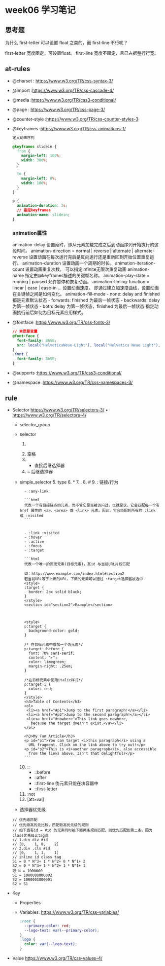# week06 学习笔记

## 思考题
为什么 first-letter 可以设置 float 之类的，而 first-line 不行呢？

first-letter 宽度固定，可设置float。
first-line 宽度不固定，且已占据整行行宽。
 
## at-rules

- @charset : https://www.w3.org/TR/css-syntax-3/
- @import :https://www.w3.org/TR/css-cascade-4/
- @media :https://www.w3.org/TR/css3-conditional/


- @page : https://www.w3.org/TR/css-page-3/
- @counter-style :https://www.w3.org/TR/css-counter-styles-3
- @keyframes :https://www.w3.org/TR/css-animations-1/

    ```css
    定义动画序列
    
    @keyframes slidein {
      from {
        margin-left: 100%;
        width: 300%; 
      }
    
      to {
        margin-left: 0%;
        width: 100%;
      }
    }
    
    p {
      animation-duration: 3s;
      // 指定keyframes
      animation-name: slidein;
    }
    ```

    ### animation属性    
    animation-delay
    设置延时，即从元素加载完成之后到动画序列开始执行的这段时间。
    animation-direction = normal | reverse | alternate | alternate-reverse
    设置动画在每次运行完后是反向运行还是重新回到开始位置重复运行。
    animation-duration
    设置动画一个周期的时长。
    animation-iteration-count
    设置动画重复次数， 可以指定infinite无限次重复动画
    animation-name
    指定由@keyframes描述的关键帧名称。
    animation-play-state = running | paused
    允许暂停和恢复动画。
    animation-timing-function = linear | ease | ease-in ...
    设置动画速度， 即通过建立加速度曲线，设置动画在关键帧之间是如何变化。
    animation-fill-mode
        - none: delay and finished 都是元素默认状态
        - forwards: finished 为最后一帧状态
        - backwards: delay 为第一帧状态
        - both: delay 为第一帧状态，finished 为最后一帧状态
    指定动画执行前后如何为目标元素应用样式。

- @fontface :https://www.w3.org/TR/css-fonts-3/
    ```css
    // 本质是变量
    @font-face {
      font-family: BASE;
      src: local("HelveticaNeue-Light"), local("Helvetica Neue Light"),  local("PingFang SC"), local("Microsoft YaHei"), local(sans-serif);
    }
    .font {
      font-family: BASE;
    }
    ```
- @supports :https://www.w3.org/TR/css3-conditional/
- @namespace :https://www.w3.org/TR/css-namespaces-3/

## rule

- Selector https://www.w3.org/TR/selectors-3/ • https://www.w3.org/TR/selectors-4/
    - selector_group
    - selector
       1. >
       2. 空格
       3. + 直接后继选择器
       4. ~ 后继选择器
       
    - simple_selector
       5. type
       6. *
       7. . 
       8. # 
       9. : 链接/行为 
       
            - :any-link 
            
            ```html
            代表一个有链接锚点的元素，而不管它是否被访问过，也就是说，它会匹配每一个有 href 属性的 <a>、<area> 或 <link> 元素。因此，它会匹配到所有的 :link 或 :visited
            ```


            - :link :visited 
            - :hover
            - :active
            - :focus
            - :target
            
            ```html
            代表一个唯一的页面元素(目标元素)，其id 与当前URL片段匹配
    
            如：http://www.example.com/index.html#section2
            若当前URL等于上面的URL，下面的元素可以通过 :target选择器被选中： 
            <style>
            :target {
              border: 2px solid black;
            }
            </style>
            <section id="section2">Example</section>
        
            

            <style>
            p:target {
              background-color: gold;
            }
            
            /* 在目标元素中增加一个伪元素*/
            p:target::before {
              font: 70% sans-serif;
              content: "►";
              color: limegreen;
              margin-right: .25em;
            }
            
            /*在目标元素中使用italic样式*/
            p:target i {
              color: red;
            }
            </style>
            <h3>Table of Contents</h3>
            <ol>
             <li><a href="#p1">Jump to the first paragraph!</a></li>
             <li><a href="#p2">Jump to the second paragraph!</a></li>
             <li><a href="#nowhere">This link goes nowhere,
               because the target doesn't exist.</a></li>
            </ol>
            
            <h3>My Fun Article</h3>
            <p id="p1">You can target <i>this paragraph</i> using a
              URL fragment. Click on the link above to try out!</p>
            <p id="p2">This is <i>another paragraph</i>, also accessible
              from the links above. Isn't that delightful?</p>
            ```
       10. ::
            - ::before
            - ::after
            - ::first-line 伪元素只能在块容器中
            - ::first-letter
       11. :not
       12. [att=val]
       
    - 选择器优先级
    ```
    // 优先级匹配
    // 优先级高的先比较，匹配较高优先级的规则
    // 如下当有id = #id 的元素同时被下面两条规则匹配，则优先匹配到第二条，因为class优先级比tag高
    // 1.div div #id
    // [0,    1, 0,    2]
    // 2.div .cls #id
    // [0,    1, 1,    1]
    // inline id class tag
    S1 = 0 * N^3+ 1 * N^2+ 0 * N^1+ 2
    S2 = 0 * N^3+ 1 * N^2+ 1 * N^1+ 1
    取 N = 1000000
    S1 = 1000000000002
    S2 = 1000001000001
    S2 > S1
    ```
- Key
    - Properties
    - Variables: https://www.w3.org/TR/css-variables/
    
        ```css
        :root {
          --primary-color: red;
          --logo-text: var(--primary-color);
        }
        .logo {
          color: var(--logo-text);
        }
        ```
    
- Value https://www.w3.org/TR/css-values-4/
